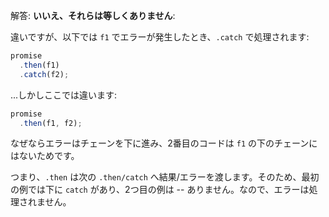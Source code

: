 解答: **いいえ、それらは等しくありません**:

違いですが、以下では `f1` でエラーが発生したとき、`.catch` で処理されます:

```js run
promise
  .then(f1)
  .catch(f2);
```

...しかしここでは違います:

```js run
promise
  .then(f1, f2);
```

なぜならエラーはチェーンを下に進み、2番目のコードは `f1` の下のチェーンにはないためです。

つまり、`.then` は次の `.then/catch` へ結果/エラーを渡します。そのため、最初の例では下に `catch` があり、2つ目の例は -- ありません。なので、エラーは処理されません。

